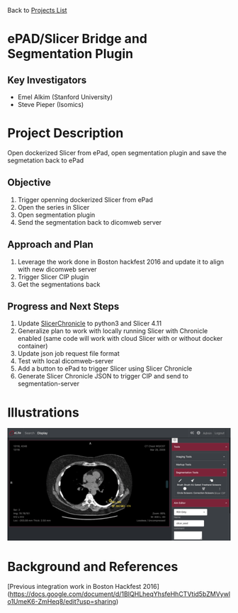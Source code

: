 Back to [Projects List](../../README.md#ProjectsList)

# ePAD/Slicer Bridge and Segmentation Plugin 

## Key Investigators

- Emel Alkim (Stanford University)
- Steve Pieper (Isomics)

# Project Description

Open dockerized Slicer from ePad, open segmentation plugin and save the segmetation back to ePad

## Objective

<!-- Describe here WHAT you would like to achieve (what you will have as end result). -->

1. Trigger openning dockerized Slicer from ePad
1. Open the series in Slicer
1. Open segmentation plugin
1. Send the segmentation back to dicomweb server

## Approach and Plan

<!-- Describe here HOW you would like to achieve the objectives stated above. -->

1. Leverage the work done in Boston hackfest 2016 and update it to align with new dicomweb server
1. Trigger Slicer CIP plugin
1. Get the segmentations back

## Progress and Next Steps

<!-- Update this section as you make progress, describing of what you have ACTUALLY DONE. If there are specific steps that you could not complete then you can describe them here, too. -->

1. Update [SlicerChronicle](https://github.com/pieper/SlicerChronicle) to python3 and Slicer 4.11 
1. Generalize plan to work with locally running Slicer with Chronicle enabled (same code will work with cloud Slicer with or without docker container)
1. Update json job request file format
1. Test with local dicomweb-server
1. Add a button to ePad to trigger Slicer using Slicer Chronicle
1. Generate Slicer Chronicle JSON to trigger CIP and send to segmentation-server

# Illustrations

<!-- Add pictures and links to videos that demonstrate what has been accomplished.
![Description of picture](Example2.jpg)
![Some more images](Example2.jpg)
-->
![Slicer button in ePad](ePadSlicer.png)

# Background and References

<!-- If you developed any software, include link to the source code repository. If possible, also add links to sample data, and to any relevant publications. -->
[Previous integration work in Boston Hackfest 2016] (https://docs.google.com/document/d/1BIQHLheqYhsfeHhCTVtid5bZMVywlo1UmeK6-ZmHeq8/edit?usp=sharing)
